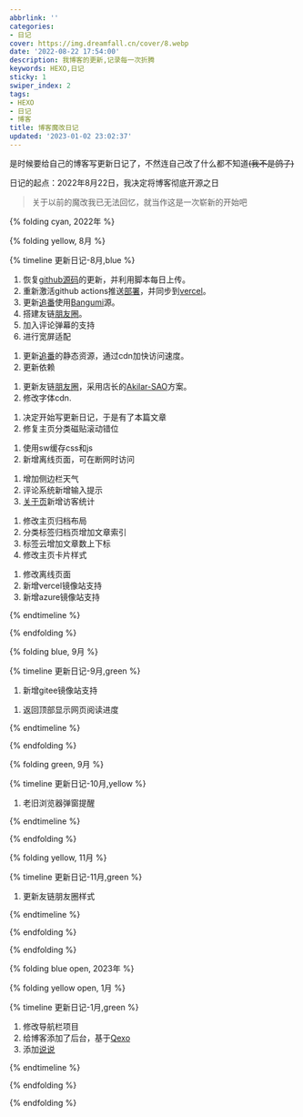 ```yaml
---
abbrlink: ''
categories:
- 日记
cover: https://img.dreamfall.cn/cover/8.webp
date: '2022-08-22 17:54:00'
description: 我博客的更新,记录每一次折腾
keywords: HEXO,日记
sticky: 1
swiper_index: 2
tags:
- HEXO
- 日记
- 博客
title: 博客魔改日记
updated: '2023-01-02 23:02:37'
---
```

是时候要给自己的博客写更新日记了，不然连自己改了什么都不知道~~(我不是鸽子)~~

日记的起点：2022年8月22日，我决定将博客彻底开源之日

> 关于以前的魔改我已无法回忆，就当作这是一次崭新的开始吧

{% folding cyan, 2022年 %}

{% folding yellow, 8月 %}

{% timeline 更新日记-8月,blue %}

<!-- timeline 2022-08-19 -->

1. 恢复[github源码](https://github.com/meng-luo/Source-Blog/)的更新，并利用脚本每日上传。
2. 重新激活github actions推送[部署](https://github.com/meng-luo/meng-luo.github.io/)，并同步到[vercel](https://mengluo.vercel.app/)。
3. 更新[追番](https://blog.dreamfall.cn/bangumis/)使用[Bangumi](https://bgm.tv/)源。
4. 搭建友链[朋友圈](https://blog.dreamfall.cn/fcircle/)。
5. 加入评论弹幕的支持
6. 进行宽屏适配

<!-- endtimeline -->

<!-- timeline 2022-08-20 -->

1. 更新[追番](https://blog.dreamfall.cn/bangumis/)的静态资源，通过cdn加快访问速度。
2. 更新依赖

<!-- endtimeline -->

<!-- timeline 2022-08-21 -->

1. 更新友链[朋友圈](https://blog.dreamfall.cn/fcircle/)，采用店长的[Akilar-SAO](https://akilar.top/posts/62f13a97/)方案。
2. 修改字体cdn.

<!-- endtimeline -->

<!-- timeline 2022-08-22 -->

1. 决定开始写更新日记，于是有了本篇文章
2. 修复主页分类磁贴滚动错位

<!-- endtimeline -->

<!-- timeline 2022-08-23 -->

1. 使用sw缓存css和js
2. 新增离线页面，可在断网时访问

<!-- endtimeline -->

<!-- timeline 2022-08-25 -->

1. 增加侧边栏天气
2. 评论系统新增输入提示
3. [关于页](https://blog.dreamfall.cn/about/)新增访客统计

<!-- endtimeline -->

<!-- timeline 2022-08-26 -->

1. 修改主页归档布局
2. 分类标签归档页增加文章索引
3. 标签云增加文章数上下标
4. 修改主页卡片样式

<!-- endtimeline -->

<!-- timeline 2022-08-29 -->

1. 修改离线页面
2. 新增vercel镜像站支持
3. 新增azure镜像站支持

<!-- endtimeline -->

{% endtimeline %}

{% endfolding %}

{% folding blue, 9月 %}

{% timeline 更新日记-9月,green %}

<!-- timeline 2022-09-09 -->

1. 新增gitee镜像站支持

<!-- endtimeline -->

<!-- timeline 2022-09-12 -->

1. 返回顶部显示网页阅读进度

<!-- endtimeline -->

{% endtimeline %}

{% endfolding %}

{% folding green, 9月 %}

{% timeline 更新日记-10月,yellow %}

<!-- timeline 2022-10-29 -->

1. 老旧浏览器弹窗提醒

<!-- endtimeline -->

{% endtimeline %}

{% endfolding %}

{% folding yellow, 11月 %}

{% timeline 更新日记-11月,green %}

<!-- timeline 2022-10-02 -->

1. 更新友链朋友圈样式

<!-- endtimeline -->

{% endtimeline %}

{% endfolding %}

{% endfolding %}

{% folding blue open, 2023年 %}

{% folding yellow open, 1月 %}

{% timeline 更新日记-1月,green %}

<!-- timeline 2023-01-02 -->

1. 修改导航栏项目
2. 给博客添加了后台，基于[Qexo](https://github.com/Qexo/Qexo)
3. 添加[说说](https://blog.dreamfall.cn/talks/)

<!-- endtimeline -->

{% endtimeline %}

{% endfolding %}

{% endfolding %}


